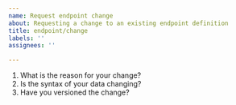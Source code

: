```yaml
---
name: Request endpoint change
about: Requesting a change to an existing endpoint definition
title: endpoint/change
labels: ''
assignees: ''

---
```


1. What is the reason for your change?
1. Is the syntax of your data changing?
1. Have you versioned the change?
